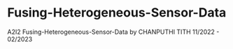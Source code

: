 # Fusing-Heterogeneous-Sensor-Data
A2I2 Fusing-Heterogeneous-Sensor-Data by CHANPUTHI TITH 11/2022 - 02/2023
